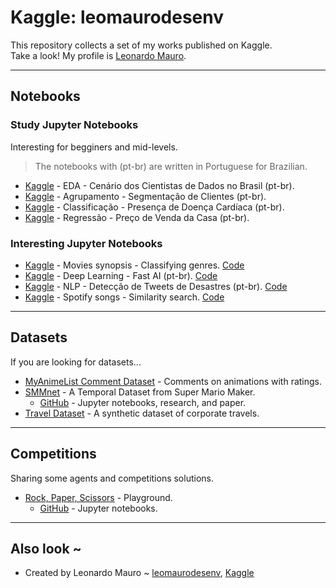 # Kaggle: leomaurodesenv

This repository collects a set of my works published on Kaggle.   
Take a look! My profile is [Leonardo Mauro](https://www.kaggle.com/leomauro).  

---
## Notebooks
### Study Jupyter Notebooks

Interesting for begginers and mid-levels.

> The notebooks with (pt-br) are written in Portuguese for Brazilian.   

- [Kaggle](https://www.kaggle.com/leomauro/eda-cen-rio-dos-cientistas-de-dados-no-brasil) - EDA - Cenário dos Cientistas de Dados no Brasil (pt-br).
- [Kaggle](https://www.kaggle.com/leomauro/agrupamento-segmenta-o-de-clientes) - Agrupamento - Segmentação de Clientes (pt-br).
- [Kaggle](https://www.kaggle.com/leomauro/classifica-o-presen-a-de-doen-a-card-aca) - Classificação - Presença de Doença Cardíaca (pt-br).
- [Kaggle](https://www.kaggle.com/leomauro/regress-o-pre-o-de-venda-da-casa) - Regressão - Preço de Venda da Casa (pt-br).

### Interesting Jupyter Notebooks

- [Kaggle](https://www.kaggle.com/leomauro/movies-classifying-genres-from-the-synopsis) - Movies synopsis - Classifying genres. [Code](jupyter/movies-classifying-genres-from-the-synopsis.ipynb)
- [Kaggle](https://www.kaggle.com/leomauro/deep-learning-fast-ai-pt-br) - Deep Learning - Fast AI (pt-br). [Code](jupyter/deep-learning-fast-ai-pt-br.ipynb)
- [Kaggle](https://www.kaggle.com/leomauro/nlp-detec-o-de-tweets-de-desastres) - NLP - Detecção de Tweets de Desastres (pt-br). [Code](jupyter/nlp-detecao-de-tweets-de-desastres.ipynb)
- [Kaggle](https://www.kaggle.com/leomauro/spotify-songs-similarity-search) - Spotify songs - Similarity search. [Code](jupyter/spotify-songs-similarity-search.ipynb)

---
## Datasets

If you are looking for datasets...

- [MyAnimeList Comment Dataset](https://www.kaggle.com/natlee/myanimelist-comment-dataset) - Comments on animations with ratings.
- [SMMnet](https://www.kaggle.com/leomauro/smmnet) - A Temporal Dataset from Super Mario Maker.
    - [GitHub](https://github.com/leomaurodesenv/smmnet) - Jupyter notebooks, research, and paper.
- [Travel Dataset](https://www.kaggle.com/leomauro/argodatathon2019) - A synthetic dataset of corporate travels.

---
## Competitions

Sharing some agents and competitions solutions.

- [Rock, Paper, Scissors](https://www.kaggle.com/c/rock-paper-scissors) - Playground.
    - [GitHub](https://github.com/leomaurodesenv/rock-paper-scissors-kaggle) - Jupyter notebooks.

---
## Also look ~

- Created by Leonardo Mauro ~ [leomaurodesenv](https://github.com/leomaurodesenv/), [Kaggle](https://www.kaggle.com/leomauro)
